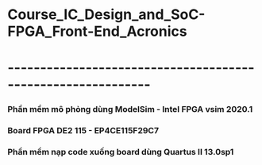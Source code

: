 # Course_IC_Design_and_SoC-FPGA_Front-End_Acronics
# ------------------------------------------------------------
### Phần mềm mô phỏng dùng ModelSim - Intel FPGA vsim 2020.1
### Board FPGA DE2 115 - EP4CE115F29C7
### Phần mềm nạp code xuống board dùng Quartus II 13.0sp1
